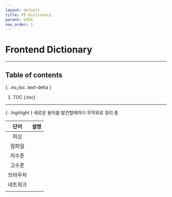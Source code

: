 ```yaml
---
layout: default
title: FE-Dictionary
parent: UIUX
nav_order: 1
---
```

# Frontend Dictionary

---

## Table of contents
{: .no_toc .text-delta }

1. TOC
{:toc}

---

{: .highlight }
새로운 용어를 발견할때마다 무작위로 정리 중

|단어|설명|
|:---:|---|
|피싱||
|컴파일||
|저수준||
|고수준||
|브라우저||
|네트워크||
|||
